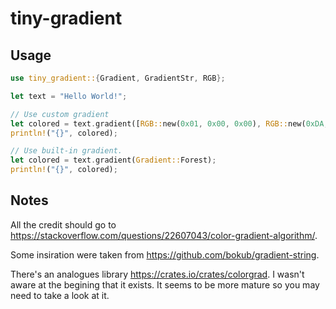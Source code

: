 tiny-gradient
=============

## Usage

```rust
use tiny_gradient::{Gradient, GradientStr, RGB};

let text = "Hello World!";

// Use custom gradient
let colored = text.gradient([RGB::new(0x01, 0x00, 0x00), RGB::new(0xDA, 0x00, 0xFF)]);
println!("{}", colored);

// Use built-in gradient.
let colored = text.gradient(Gradient::Forest);
println!("{}", colored);
```

## Notes

All the credit should go to https://stackoverflow.com/questions/22607043/color-gradient-algorithm/.

Some insiration were taken from https://github.com/bokub/gradient-string.

There's an analogues library https://crates.io/crates/colorgrad.
I wasn't aware at the begining that it exists.
It seems to be more mature so you may need to take a look at it.